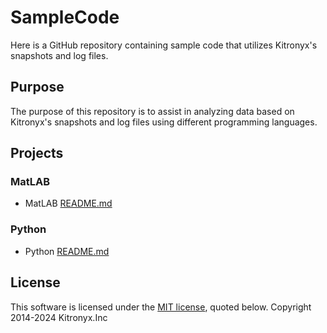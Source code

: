 # SampleCode

Here is a GitHub repository containing sample code that utilizes Kitronyx's snapshots and log files.


## Purpose

The purpose of this repository is to assist in analyzing data based on Kitronyx's snapshots and log files using different programming languages.


## Projects

### MatLAB
- MatLAB [README.md](matlab/README.md)

### Python
- Python [README.md](python/README.md)  


## License
This software is licensed under the [MIT license](LICENSE), quoted below.
Copyright 2014-2024 Kitronyx.Inc